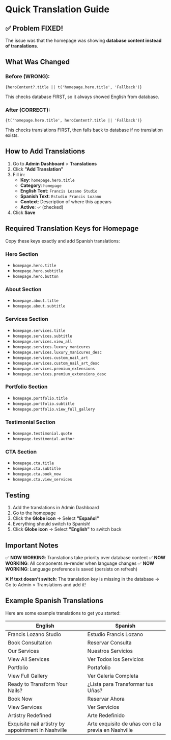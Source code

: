 # Quick Translation Guide

## ✅ Problem FIXED!

The issue was that the homepage was showing **database content instead of translations**.

## What Was Changed

### Before (WRONG):
```tsx
{heroContent?.title || t('homepage.hero.title', 'Fallback')}
```
This checks database FIRST, so it always showed English from database.

### After (CORRECT):
```tsx
{t('homepage.hero.title', heroContent?.title || 'Fallback')}
```
This checks translations FIRST, then falls back to database if no translation exists.

## How to Add Translations

1. Go to **Admin Dashboard** > **Translations**
2. Click **"Add Translation"**
3. Fill in:
   - **Key**: `homepage.hero.title`
   - **Category**: `homepage`
   - **English Text**: `Francis Lozano Studio`
   - **Spanish Text**: `Estudio Francis Lozano`
   - **Context**: Description of where this appears
   - **Active**: ✓ (checked)
4. Click **Save**

## Required Translation Keys for Homepage

Copy these keys exactly and add Spanish translations:

### Hero Section
- `homepage.hero.title`
- `homepage.hero.subtitle`
- `homepage.hero.button`

### About Section
- `homepage.about.title`
- `homepage.about.subtitle`

### Services Section
- `homepage.services.title`
- `homepage.services.subtitle`
- `homepage.services.view_all`
- `homepage.services.luxury_manicures`
- `homepage.services.luxury_manicures_desc`
- `homepage.services.custom_nail_art`
- `homepage.services.custom_nail_art_desc`
- `homepage.services.premium_extensions`
- `homepage.services.premium_extensions_desc`

### Portfolio Section
- `homepage.portfolio.title`
- `homepage.portfolio.subtitle`
- `homepage.portfolio.view_full_gallery`

### Testimonial Section
- `homepage.testimonial.quote`
- `homepage.testimonial.author`

### CTA Section
- `homepage.cta.title`
- `homepage.cta.subtitle`
- `homepage.cta.book_now`
- `homepage.cta.view_services`

## Testing

1. Add the translations in Admin Dashboard
2. Go to the homepage
3. Click the **Globe icon** → Select **"Español"**
4. Everything should switch to Spanish!
5. Click **Globe icon** → Select **"English"** to switch back

## Important Notes

✅ **NOW WORKING**: Translations take priority over database content
✅ **NOW WORKING**: All components re-render when language changes
✅ **NOW WORKING**: Language preference is saved (persists on refresh)

❌ **If text doesn't switch**: The translation key is missing in the database
→ Go to Admin > Translations and add it!

## Example Spanish Translations

Here are some example translations to get you started:

| English | Spanish |
|---------|---------|
| Francis Lozano Studio | Estudio Francis Lozano |
| Book Consultation | Reservar Consulta |
| Our Services | Nuestros Servicios |
| View All Services | Ver Todos los Servicios |
| Portfolio | Portafolio |
| View Full Gallery | Ver Galería Completa |
| Ready to Transform Your Nails? | ¿Lista para Transformar tus Uñas? |
| Book Now | Reservar Ahora |
| View Services | Ver Servicios |
| Artistry Redefined | Arte Redefinido |
| Exquisite nail artistry by appointment in Nashville | Arte exquisito de uñas con cita previa en Nashville |
